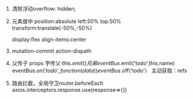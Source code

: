 1. 清除浮动overflow: hidden;
2. 元素居中 
	position:absolute
	left:50% 
	top:50% 
	transform:translate(-50%,-50%)
	
	display:flex
	align-items:center
3. mutation-commit action-dispath
4.  父传子 props
	字传父 this.$emit()
	兄弟  eventBus.$emit('todo',this.name) eventBus.$on('todo',function(data){ })  eventBus.$off('todo'）
	主动获取：refs
5. 路由拦截，全局守卫router.beforeEach axios.interceptors.response.use(response=>{})